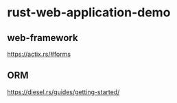 # rust-web-application-demo

## web-framework
https://actix.rs/#forms

## ORM
https://diesel.rs/guides/getting-started/
